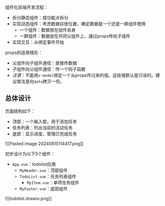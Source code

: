 
组件化前端开发流程：
- 拆分静态组件：按功能点拆分
- 实现动态组件：考虑数据存放位置，确定数据是一个还是一群组件使用
	- 一个组件：数据放在组件自身
	- 一群组件：数据放在共同父组件上，通过props传给子组件
- 实现交互：从绑定事件开始

props的适用情形：
- 父组件向子组件通信：直接传数据
- 子组件向父组件通信：传一个钩子函数
- *注意*：不能用`v-model`绑定一个从props传过来的值。这些值默认是只读的。建议做法是向`data`拷贝一份。

## 总体设计

页面结构如下：
- 顶部：一个输入框，用于添加任务
- 任务列表：列出当前的活动任务
- 底部：显示进度，管理已完成任务

![[Pasted image 20240815114417.png]]

初步设计为以下5个组件：
- `App.vue`：todolist应用
	- `MyHeader.vue`：顶部组件
	- `TodoList.vue`：任务列表组件
		- `MyItem.vue`：单项任务组件
	- `MyFooter.vue`：底部组件

![[todolist.drawio.png]]

